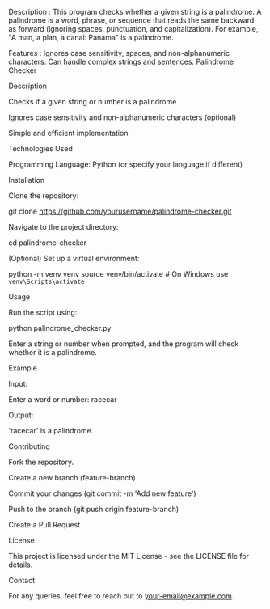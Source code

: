 Description :
This program checks whether a given string is a palindrome. 
A palindrome is a word, phrase, or sequence that reads the same backward as forward (ignoring spaces, punctuation, and capitalization). 
For example, "A man, a plan, a canal: Panama" is a palindrome.

Features :
Ignores case sensitivity, spaces, and non-alphanumeric characters.
Can handle complex strings and sentences.
Palindrome Checker

Description

Checks if a given string or number is a palindrome

Ignores case sensitivity and non-alphanumeric characters (optional)

Simple and efficient implementation

Technologies Used

Programming Language: Python (or specify your language if different)

Installation

Clone the repository:

git clone https://github.com/yourusername/palindrome-checker.git

Navigate to the project directory:

cd palindrome-checker

(Optional) Set up a virtual environment:

python -m venv venv
source venv/bin/activate  # On Windows use `venv\Scripts\activate`

Usage

Run the script using:

python palindrome_checker.py

Enter a string or number when prompted, and the program will check whether it is a palindrome.

Example

Input:

Enter a word or number: racecar

Output:

'racecar' is a palindrome.

Contributing

Fork the repository.

Create a new branch (feature-branch)

Commit your changes (git commit -m 'Add new feature')

Push to the branch (git push origin feature-branch)

Create a Pull Request

License

This project is licensed under the MIT License - see the LICENSE file for details.

Contact

For any queries, feel free to reach out to your-email@example.com.


